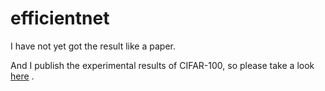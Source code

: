 # efficientnet

I have not yet got the result like a paper.

And I publish the experimental results of CIFAR-100, so please take a look [here](https://www.comet.ml/katsura-jp/efficientnet) .

